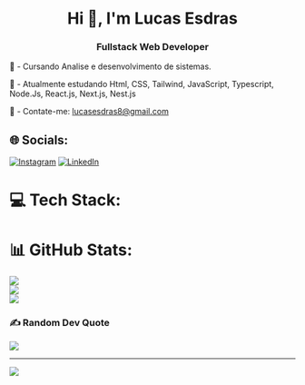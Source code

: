 <h1 align="center">Hi 👋, I'm Lucas Esdras</h1>
<h3 align="center">Fullstack Web Developer</h3>


🔭 - Cursando Analise e desenvolvimento de sistemas.

🌱 - Atualmente estudando Html, CSS, Tailwind, JavaScript, Typescript, Node.Js, React.js, Next.js, Nest.js

🤝 - Contate-me: lucasesdras8@gmail.com


## 🌐 Socials:
[![Instagram](https://img.shields.io/badge/Instagram-%23E4405F.svg?logo=Instagram&logoColor=white)](https://instagram.com/l.ucasreis_) [![LinkedIn](https://img.shields.io/badge/LinkedIn-%230077B5.svg?logo=linkedin&logoColor=white)](https://www.linkedin.com/in/lucas-esdras-9bb711245/) 

# 💻 Tech Stack:


# 📊 GitHub Stats:
![](https://github-readme-stats.vercel.app/api?username=LukReis&theme=dracula&hide_border=false&include_all_commits=true&count_private=true)<br/>
![](https://github-readme-streak-stats.herokuapp.com/?user=LukReis&theme=dracula&hide_border=false)<br/>
![](https://github-readme-stats.vercel.app/api/top-langs/?username=LukReis&theme=dracula&hide_border=false&include_all_commits=true&count_private=true&layout=compact)

### ✍️ Random Dev Quote
![](https://quotes-github-readme.vercel.app/api?type=vetical&theme=tokyonight)

---
[![](https://visitcount.itsvg.in/api?id=LukReis&icon=2&color=1)](https://visitcount.itsvg.in)

<!-- Proudly created with GPRM ( https://gprm.itsvg.in ) -->
